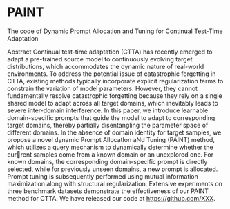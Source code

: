 # PAINT
The code of Dynamic Prompt Allocation and Tuning for Continual Test-Time Adaptation


Abstract Continual test-time adaptation (CTTA) has recently emerged
to adapt a pre-trained source model to continuously evolving
target distributions, which accommodates the dynamic nature of real-world environments. To address the potential issue of catastrophic forgetting in CTTA, existing methods typically incorporate explicit regularization terms to constrain
the variation of model parameters. However, they cannot
fundamentally resolve catastrophic forgetting because they
rely on a single shared model to adapt across all target domains, which inevitably leads to severe inter-domain interference. In this paper, we introduce learnable domain-specific
prompts that guide the model to adapt to corresponding target domains, thereby partially disentangling the parameter
space of different domains. In the absence of domain identity for target samples, we propose a novel dynamic Prompt
AllocatIon aNd Tuning (PAINT) method, which utilizes a
query mechanism to dynamically determine whether the current samples come from a known domain or an unexplored
one. For known domains, the corresponding domain-specific
prompt is directly selected, while for previously unseen domains, a new prompt is allocated. Prompt tuning is subsequently performed using mutual information maximization
along with structural regularization. Extensive experiments
on three benchmark datasets demonstrate the effectiveness of
our PAINT method for CTTA. We have released our code at
https://github.com/XXX.
